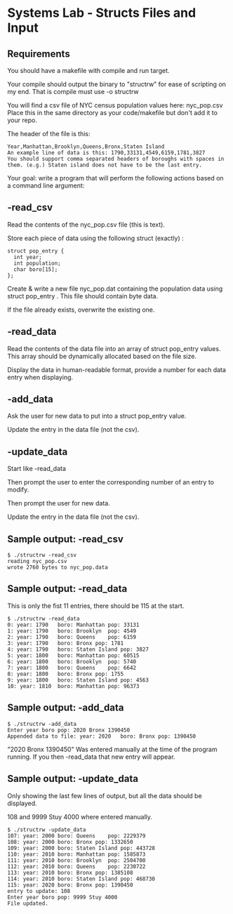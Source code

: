 # Systems Lab - Structs Files and Input

## Requirements

You should have a makefile with compile and run target.

Your compile should output the binary to "structrw" for ease of scripting on my end. That is compile must use -o structrw

You will find a csv file of NYC census population values here: nyc_pop.csv Place this in the same directory as your code/makefile but don't add it to your repo.

The header of the file is this: 
    
    Year,Manhattan,Brooklyn,Queens,Bronx,Staten Island
    An example line of data is this: 1790,33131,4549,6159,1781,3827
    You should support comma separated headers of boroughs with spaces in them. (e.g.) Staten island does not have to be the last entry.

Your goal: write a program that will perform the following actions based on a command line argument:

## -read_csv

Read the contents of the nyc_pop.csv file (this is text).

Store each piece of data using the following struct (exactly) :

    struct pop_entry {
      int year;
      int population;
      char boro[15];
    };

Create & write a new file nyc_pop.dat containing the population data using struct pop_entry . This file should contain byte data.

If the file already exists, overwrite the existing one.

## -read_data

Read the contents of the data file into an array of struct pop_entry values. This array should be dynamically allocated based on the file size.

Display the data in human-readable format, provide a number for each data entry when displaying.

## -add_data

Ask the user for new data to put into a struct pop_entry value.

Update the entry in the data file (not the csv).

## -update_data

Start like -read_data 

Then prompt the user to enter the corresponding number of an entry to modify.

Then prompt the user for new data.

Update the entry in the data file (not the csv).

## Sample output: -read_csv
            
    $ ./structrw -read_csv
    reading nyc_pop.csv
    wrote 2760 bytes to nyc_pop.data

          

## Sample output: -read_data

This is only the fist 11 entries, there should be 115 at the start.
            
    $ ./structrw -read_data
    0: year: 1790	boro: Manhattan	pop: 33131
    1: year: 1790	boro: Brooklyn	pop: 4549
    2: year: 1790	boro: Queens	pop: 6159
    3: year: 1790	boro: Bronx	pop: 1781
    4: year: 1790	boro: Staten Island	pop: 3827
    5: year: 1800	boro: Manhattan	pop: 60515
    6: year: 1800	boro: Brooklyn	pop: 5740
    7: year: 1800	boro: Queens	pop: 6642
    8: year: 1800	boro: Bronx	pop: 1755
    9: year: 1800	boro: Staten Island	pop: 4563
    10: year: 1810	boro: Manhattan	pop: 96373

          

## Sample output: -add_data

    $ ./structrw -add_data
    Enter year boro pop: 2020 Bronx 1390450
    Appended data to file: year: 2020	boro: Bronx	pop: 1390450

"2020 Bronx 1390450" Was entered manually at the time of the program running. If you then -read_data that new entry will appear.

## Sample output:  -update_data

Only showing the last few lines of output, but all the data should be displayed.

108 and 9999 Stuy 4000 where entered manually.

            
    $ ./structrw -update_data
    107: year: 2000	boro: Queens	pop: 2229379
    108: year: 2000	boro: Bronx	pop: 1332650
    109: year: 2000	boro: Staten Island	pop: 443728
    110: year: 2010	boro: Manhattan	pop: 1585873
    111: year: 2010	boro: Brooklyn	pop: 2504700
    112: year: 2010	boro: Queens	pop: 2230722
    113: year: 2010	boro: Bronx	pop: 1385108
    114: year: 2010	boro: Staten Island	pop: 468730
    115: year: 2020	boro: Bronx	pop: 1390450
    entry to update: 108
    Enter year boro pop: 9999 Stuy 4000
    File updated.

          

